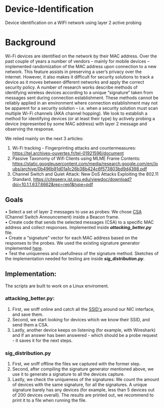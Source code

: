 # Device-Identification
Device identification on a WIFI network using layer 2 active probing

# Background  
Wi-Fi devices are identified on the network by their MAC address. Over the past couple of years a number of vendors – mainly for mobile devices – implemented randomization of the MAC address upon connection to a new network. This feature assists in preserving a user’s privacy over the internet. However, it also makes it difficult for security solutions to track a device as it moves between different networks and apply the correct security policy. A number of research works describe methods of identifying wireless devices according to a unique “signature” taken from messages sent during connection establishment. These methods cannot be reliably applied in an environment where connection establishment may not be apparent for a security solution – i.e. when a security solution must scan multiple Wi-Fi channels (AKA channel hopping). We look to establish a method for identifying devices (or at least their type) by actively probing a device (represented by some MAC address) with layer 2 message and observing the response.  

We relied mainly on the next 3 articles:  
1. Wi-Fi tracking - Fingerprinting attacks and countermeasures: https://tel.archives-ouvertes.fr/tel-01921596/document
2. Passive Taxonomy of Wifi Clients using MLME Frame Contents:  https://static.googleusercontent.com/media/research.google.com/en//pubs/archive/0b496b91d01a1c26b38b424c6f573803bd9d4398.pdf
3. Channel Switch and Quiet Attack: New DoS Attacks Exploiting the 802.11 Standard, https://citeseerx.ist.psu.edu/viewdoc/download?doi=10.1.1.637.6662&rep=rep1&type=pdf

## Goals  
•	Select a set of layer 2 messages to use as probes: We chose [CSA](https://community.infineon.com/t5/Knowledge-Base-Articles/Channel-Switch-Announcement-CSA-in-WICED-KBA229053/ta-p/259344) (Channel Switch Announcement) inside a Beacon frame.  
•	Create code that sends the selected messages (CSA) to a specific MAC address and collect responses. Implemented inside **_attacking_better.py_** file.  
•	Create a “signature” vector for each MAC address based on the responses to the probes. We used the existing signature generator implemented [here](https://github.com/NetworkDeviceTaxonomy/wifi_taxonomy).  
•	Test the uniqueness and usefullness of the signature method. Sketches of the implementation needed for testing are inside **_sig_distribution.py_**.  

## Implementation:  
The scripts are built to work on a Linux enviroment.
### attacking_better.py:  
1. First, we sniff online and catch all the [SSID's](https://www.techtarget.com/searchmobilecomputing/definition/service-set-identifier) around our NIC interface, and save them.  
2. Second, we start looking for devices which we know their SSID, and send them a CSA.  
3. Lastly, another device keeps on listening (for example, with Wireshark) and if an answer has been answered - which should be a probe request - it saves it for the next steps.  

### sig_distribution.py  
1. First, we sniff offline the files we captured with the former step.  
2. Second, after compiling the signature generator mentioned above, we use it to generate a signature to all the devices capture.  
3. Lastly, we check the uniqueness of the signatures: We count the amount of devices with the same signature, for all the signatures. A unique signature barely has any devices (for example, less than 5 devices out of 200 devices overall). The results are printed out, we recommend to print it to a file when running the file.



